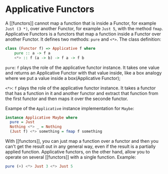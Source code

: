 # Applicative Functors
A [[functors]] cannot map a function that is inside a Functor, for example `Just (3 *)`, over another Functor, for example `Just 5`, with the method `fmap`. 
Applicative Functors is a functors that map a function inside a Functor over another Functor. It defines two methods: `pure` and `<*>`. The class definition:

```haskell
class (Functor f) => Applicative f where
    pure :: a -> f a
	<*> :: f (a -> b) -> f a -> f b
```

`pure`: `f` plays the role of the applicative functor instance. It takes one value and returns an Applicative Functor with that value inside, like a box analogy where we put a value inside a box(Applicative Functor);

`<*>`:  `f` plays the role of the applicative functor instance. It takes a functor that has a function in it and another functor and extract that function from the first functor and then maps it over the seconde functor. 

Exampe of the `Applicative` instance implementation for `Maybe`:

```haskell
instance Applicative Maybe where
  pure = Just
  Nothing <*> _ = Nothing
  (Just f) <*> something = fmap f something
```


With [[functors]], you can just map a function over a functor and then you can't get the result out in any general way, even if the result is a partially applied function. Applicative functors, on the other hand, allow you to operate on several [[functors]] with a single function. Example:

```haskell
pure (+) <*> Just 3 <*> Just 5
```
